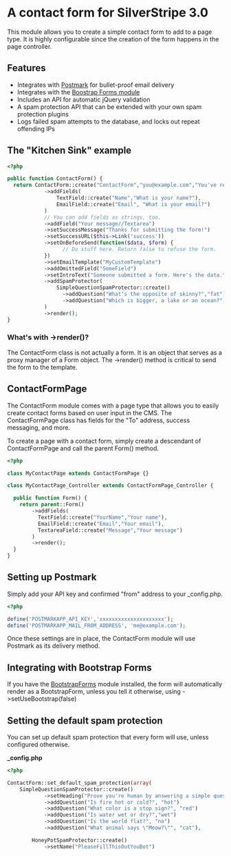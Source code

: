 # A contact form for SilverStripe 3.0

This module allows you to create a simple contact form to add to a page type. It is highly configurable since the creation of the form happens in the page controller.

## Features
* Integrates with [Postmark](http://www.postmarkapp.com) for bullet-proof email delivery
* Integrates with the [Boostrap Forms module](http://www.github.com/unclecheese/silverstripe-bootstrap-forms)
* Includes an API for automatic jQuery validation
* A spam protection API that can be extended with your own spam protection plugins
* Logs failed spam attempts to the database, and locks out repeat offending IPs


## The "Kitchen Sink" example
```php
<?php

public function ContactForm() {
  return ContactForm::create("ContactForm","you@example.com","You've received a new contact form!")
            ->addFields(
                TextField::create("Name","What is your name?"),
                EmailField::create("Email", "What is your email?")
            )
            // You can add fields as strings, too.
            ->addField("Your message//Textarea")
            ->setSuccessMessage("Thanks for submitting the form!")
            ->setSuccessURL($this->Link('success'))
            ->setOnBeforeSend(function($data, $form) {
                  // Do stuff here. Return false to refuse the form.
            })
            ->setEmailTemplate("MyCustomTemplate")
            ->addOmittedField("SomeField")
            ->setIntroText("Someone submitted a form. Here's the data.")
            ->addSpamProtector(
                SimpleQuestionSpamProtector::create()
                  ->addQuestion("What's the opposite of skinny?","fat")
                  ->addQuestion("Which is bigger, a lake or an ocean?","ocean")
            )
            ->render();
}

```

### What's with ->render()?

The ContactForm class is not actually a form. It is an object that serves as a proxy manager of a Form object. The ->render() method is critical to send the form to the template.

## ContactFormPage

The ContactForm module comes with a page type that allows you to easily create contact forms based on user input in the CMS. The ContactFormPage class has fields for the "To" address, success messaging, and more.

To create a page with a contact form, simply create a descendant of ContactFormPage and call the parent Form() method.

```php
<?php

class MyContactPage extends ContactFormPage {}

class MyContactPage_Controller extends ContactFormPage_Controller {

  public function Form() {
    return parent::Form()
        ->addFields(
          TextField::create("YourName","Your name"),
          EmailField::create("Email","Your email"),
          TextareaField::create("Message","Your message")
        )
        ->render();
  }
}

```

## Setting up Postmark

Simply add your API key and confirmed "from" address to your _config.php.

```php
<?php

define('POSTMARKAPP_API_KEY','xxxxxxxxxxxxxxxxxxxxx');
define('POSTMARKAPP_MAIL_FROM_ADDRESS', 'me@example.com');

```

Once these settings are in place, the ContactForm module will use Postmark as its delivery method.


## Integrating with Bootstrap Forms

If you have the [BootstrapForms](http://www.github.com/unclecheese/silverstripe-bootstrap-forms) module installed, the form will automatically render as a BootstrapForm, unless you tell it otherwise, using ->setUseBootstrap(false)

## Setting the default spam protection

You can set up default spam protection that every form will use, unless configured otherwise.

**_config.php**
```php
<?php

ContactForm::set_default_spam_protection(array(
  	SimpleQuestionSpamProtector::create()
			->setHeading("Prove you're human by answering a simple question")
			->addQuestion("Is fire hot or cold?", "hot")
			->addQuestion("What color is a stop sign?", "red")
			->addQuestion("Is water wet or dry?","wet")
			->addQuestion("Is the world flat?", "no")
			->addQuestion("What animal says \"Meow?\"", "cat"),

		HoneyPotSpamProtector::create()
			->setName("PleaseFillThisOutYouBot")
```

